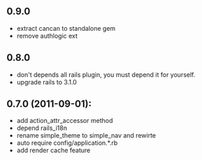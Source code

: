 ## 0.9.0
 - extract cancan to standalone gem
 - remove authlogic ext

## 0.8.0
 - don't depends all rails plugin, you must depend it for yourself. 
 - upgrade rails to 3.1.0

## 0.7.0 (2011-09-01):
 - add action_attr_accessor method
 - depend rails_i18n
 - rename simple\_theme to simple_nav and rewirte
 - auto require config/application.*.rb
 - add render cache feature